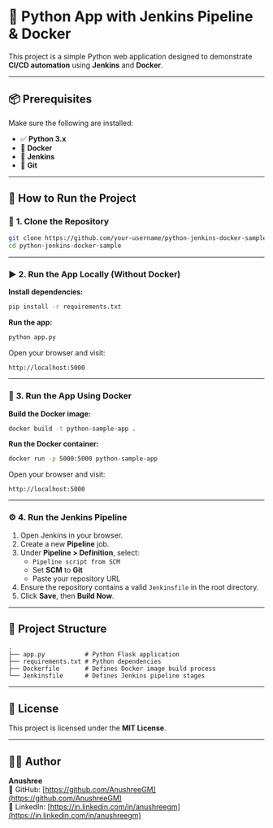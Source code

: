 # 🐍 **Python App with Jenkins Pipeline & Docker**

This project is a simple Python web application designed to demonstrate **CI/CD automation** using **Jenkins** and **Docker**.

---

## 📦 **Prerequisites**

Make sure the following are installed:

- ✅ **Python 3.x**
- 🐳 **Docker**
- 🧰 **Jenkins**
- 🔧 **Git**

---

## 🚀 **How to Run the Project**

### 🔧 **1. Clone the Repository**

```bash
git clone https://github.com/your-username/python-jenkins-docker-sample.git
cd python-jenkins-docker-sample
```

---

### ▶️ **2. Run the App Locally (Without Docker)**

**Install dependencies:**

```bash
pip install -r requirements.txt
```

**Run the app:**

```bash
python app.py
```

Open your browser and visit:

```
http://localhost:5000
```

---

### 🐳 **3. Run the App Using Docker**

**Build the Docker image:**

```bash
docker build -t python-sample-app .
```

**Run the Docker container:**

```bash
docker run -p 5000:5000 python-sample-app
```

Open your browser and visit:

```
http://localhost:5000
```

---

### ⚙️ **4. Run the Jenkins Pipeline**

1. Open Jenkins in your browser.
2. Create a new **Pipeline** job.
3. Under **Pipeline > Definition**, select:
   - `Pipeline script from SCM`
   - Set **SCM** to **Git**
   - Paste your repository URL
4. Ensure the repository contains a valid `Jenkinsfile` in the root directory.
5. Click **Save**, then **Build Now**.

---

## 📄 **Project Structure**

```
.
├── app.py           # Python Flask application
├── requirements.txt # Python dependencies
├── Dockerfile       # Defines Docker image build process
└── Jenkinsfile      # Defines Jenkins pipeline stages
```

---

## 📌 **License**

This project is licensed under the **MIT License**.

---

## 🙋‍♀️ **Author**

**Anushree**  
🔗 GitHub: [https://github.com/AnushreeGM](https://github.com/AnushreeGM)  
🔗 LinkedIn: [https://in.linkedin.com/in/anushreegm](https://in.linkedin.com/in/anushreegm)
